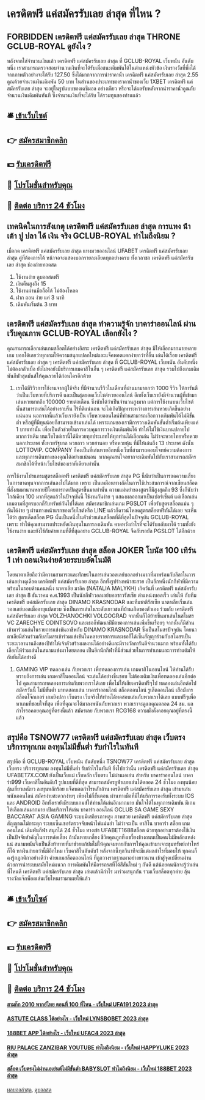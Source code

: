 # เครดิตฟรี แค่สมัครรับเลย ล่าสุด ที่ไหน ?
## FORBIDDEN เครดิตฟรี แค่สมัครรับเลย ล่าสุด THRONE GCLUB-ROYAL ดูยังไง ?
หลังจากใส่จำนวนเงินแล้ว เครดิตฟรี แค่สมัครรับเลย ล่าสุด ที่ GCLUB-ROYAL เว็บพนัน อันดับหนึ่ง เราสามารถตรวจสอบจำนวนเงินที่จะได้รับเมื่อชนะเดิมพันได้ในตำแหน่งหัวข้อ เงินรางวัลที่พึ่งได้ จากภาพตัวอย่างจะได้รับ 127.50 ซึ่งได้มากจากการนำราคาน้ำ เครดิตฟรี แค่สมัครรับเลย ล่าสุด 2.55 คูณด้วยจำนวนเงินเดิมพัน 50 บาท ในส่วนของประเภทของราคาน้ำของเว็บ 1XBET เครดิตฟรี แค่สมัครรับเลย ล่าสุด จะอยู่ในรูปแบบของเดซิมอล อย่างเดียว หรือจะได้ผลรับหลังจากนำราคาน้ำคูณกับจำนวนเงินเดิมพันทันที ซึ่งจำนวนเงินที่จะได้รับ ได้รวมทุนของท่านแล้ว

## 🛎 [เข้าเว็บไซต์](https://bit.ly/3SdLNi2)
## 👉 [สมัครสมาชิกคลิก](https://bit.ly/3SdLNi2)
## 💵 [รับเครดิตฟรี](https://bit.ly/3dyRKHj)
## 👑 [โปรโมชั่นสำหรับคุณ](https://bit.ly/3dyRKHj)
## 📱 [ติดต่อ บริการ 24 ชัวโมง](https://bit.ly/3dyRKHj)

## เทคนิคในการสังเกตุ เครดิตฟรี แค่สมัครรับเลย ล่าสุด การแทง น้ําเต้า ปู ปลา ได้ เงิน จริง GCLUB-ROYAL ทำไมถึงนิยม ?
เมื่อกด เครดิตฟรี แค่สมัครรับเลย ล่าสุด แทงมวยออนไลน์ UFABET เครดิตฟรี แค่สมัครรับเลย ล่าสุด คู่ที่ต้องการได้ หน้าจอจะแสดงบอกรายละเอียดทุกอย่างครบ ทั้งเวลาชก เครดิตฟรี แค่สมัครรับเลย ล่าสุด ช่องถ่ายทอดสด
1. ใช้งานง่าย ดูบอลสดฟรี
2. เงินคืนสูงถึง 15
3. ใช้งานผ่านมือถือได้ ไม่ต้องโหลด
4. ฝาก ถอน ง่าย แค่ 3 นาที
5. เดิมพันเริ่มต้น 3 บาท

## เครดิตฟรี แค่สมัครรับเลย ล่าสุด ทำความรู้จัก บาคาร่าออนไลน์ ผ่านเว็บคุณภาพ GCLUB-ROYAL เลือกยังไง ?
คุณสามารถเลือกเล่นเกมสล็อตได้อย่างอิสระ เครดิตฟรี แค่สมัครรับเลย ล่าสุด มีให้เลือกมากมายหลายเกม บอกได้เลยว่าทุกเกมให้ความสนุกแปลกใหม่และแจ็คพอตแตกง่ายกว่าที่อื่น เล่นได้เรื่อย เครดิตฟรี แค่สมัครรับเลย ล่าสุด ๆ เครดิตฟรี แค่สมัครรับเลย ล่าสุด ที่ GCLUB-ROYAL เว็บพนัน อันดับหนึ่ง ไม่ต้องกลัวเบื่อ ยังไม่พอยังมีบริการเกมคาสิโนอื่น ๆ เครดิตฟรี แค่สมัครรับเลย ล่าสุด รวมไปถึงเกมเดิมพันกีฬาสุดมันส์ให้คุณรวยได้ก่อนใครอีกด้วย
1. เราได้มีริวิวการใช้งานจากผู้ใช้จริง ที่มีจำนวนรีวิวในเดือนที่ผ่านมามากกว่า 1000 รีวิว ให้การันตีว่าเป็นเว็บหวยที่บริการดี และเป็นสุดยอดเว็บไซต์หวยออนไลน์ อีกทั้งเว็บเรายังมีจำนวนผู้ที่เข้ามาเล่นหวยมากถึง 100000 รายต่อเดือน ซึ่งนับได้ว่าเป็นจำนวนสูงมาก แต่การใช้งานบนเว็บไซต์นั้นสามารถเล่นได้อย่างราบรื่น ไร้ที่ติแน่นอน จะไม่เกิดปัญหาระหว่างการเล่นหวยเกิดขึ้นอย่างแน่นอน นอกจากนี้แล้วเว็บเรายังเป็น เว็บหวยออนไลน์ที่ท่านสามารถเลือกวางเดิมพันได้ไม่มีขั้นต่ำ หรือผู้ที่มีทุนน้อยก็สามารถเข้ามาเล่นได้ เพราะเกมของเรามีการวางเดิมพันขั้นต่ำเริ่มต้นเพียงแค่ 1 บาทเท่านั้น เพื่อเป็นตัวช่วยในการควบคุมการวางเงินเดิมพันได้ ทำให้ไม่ใช้เงินบานปลายไปมากกว่าเดิม บนเว็บไซต์เรานี้ได้มีหวยทุกประเภทให้ทุกท่านได้เลือกเล่น ไม่ว่าจะหวยไทยหรือหวยนอกประเทศ ทั้งหวยรัฐบาล หวยลาว หวยฮานอย หรือหวยหุ้น ที่มีให้เล่นถึง 13 ประเทศ ดังนั้น LOTTOVIP. COMPANY ก็คงเป็นที่เล่นหวยอีกหนึ่งเว็บที่สามารถตอบโจทย์ความต้องการและทุกการเดินทางของคุณได้อย่างแน่นอน  หากคุณสนใจอยากจะเดิมพันไปกับเราสามารถสมัครสมาชิกได้ที่หน้าเว็บไซต์ของเราที่เดียวเท่านั้น

การใช้งานโปรแกรมสูตรสล็อตฟรี เครดิตฟรี แค่สมัครรับเลย ล่าสุด PG นี้นับว่าเป็นการลดความเสี่ยงในการขาดทุนจากการเล่นลงไปได้มาก เพราะ เป็นเหมือนทางลัดในการใช้ประสบการณ์จากเซียนสล็อตที่สั่งสมมานานหลายปีโดยการกดเปิดสูตรขึ้นมาเท่านั้น ความแม่นยำของสูตรก็มีสูงสุดถึง 93 ซึ่งก็นับว่าใกล้เคียง 100 มากที่สุดแล้วในปัจจุบันนี้ ใช้งานกันง่าย ๆ แสดงผลออกมาเป็นเปอร์เซ็นต์ แค่เลือกเล่นเกมตามที่สูตรบอกก็รับทรัพย์กันไปได้เลย สมัครสมาชิกเล่นเกม PGSLOT เพื่อรับสูตรสล็อตแม่น ๆ กันได้ง่าย ๆ ผ่านทางหน้าแรกของเว็บไซต์หรือ LINE แล้วก็ดาวน์โหลดสูตรสล็อตฟรีกันได้เลย จะเห็นได้ว่า สูตรเด็ดสล็อต PG นั้นเป็นหนึ่งในตัวช่วยเล่นสล็อตที่ดีที่สุดในปัจจุบัน GCLUB-ROYAL เพราะ ทำให้คุณสามารถประหยัดเงินทุนในการลงเดิมพัน คาดหวังกำไรที่จะได้รับกลับมาได้ รวมทั้งยังใช้งานง่าย และยังใช้กับค่ายเกมที่ดีที่สุดอย่าง GCLUB-ROYAL จีคลับรอยัล PGSLOT ได้อีกด้วย

## เครดิตฟรี แค่สมัครรับเลย ล่าสุด สล็อต JOKER โบนัส 100 เทิร์น 1 เท่า ถอนเงินง่ายด้วยระบบอัตโนมัติ
โดยนาตาเลียถือว่ามีความสามารถและทักษะในการเล่นวอลเลย์บอลอย่างมากที่มาพร้อมกับลีลาในการเล่นอย่างดุเดือด เครดิตฟรี แค่สมัครรับเลย ล่าสุด อีกทั้งรูปร่างหน้าสะสวย เป็นอีกหนึ่งนักกีฬาที่มีความพร้อมในรอบด้านคนหนึ่ง
นาตาเลีย มาลิค (NATALIA MALYKH) เกิดวันที่ เครดิตฟรี แค่สมัครรับเลย ล่าสุด 8 ธันวาคม ค.ศ.1993 เป็นนักกีฬาวอลเลย์บอลชาวรัสเซีย ตำแหน่งบอลเร็ว เล่นให้ กับทีม เครดิตฟรี แค่สมัครรับเลย ล่าสุด DINAMO KRASNODAR และทีมชาติรัสเซีย
นาตาเลียเริ่มเล่นวอลเลย์บอลเมื่ออายุแปดขวบ ซึ่งเป็นการเล่นในระดับเยาวชนที่บ้านเกิดของตัวเอง ร่วมกับ เครดิตฟรี แค่สมัครรับเลย ล่าสุด VOLZHANOCHKI VOLGOGRAD จากนั้นก็ได้ย้ายขึ้นมาเล่นในสโมสร VC ZARECHYE ODINTSOVO และเธอก็พัฒนาฝีมือของการเล่นเพิ่มขึ้นเรื่อยๆ จากนั้นก็มีส่วนเข้ามาร่วมเล่นในรายการแข่งขันอาชีพกับ DINAMO KRASNODAR ซึ่งเป็นสโมสรปัจจุบัน โดยนาตาเลียมีส่วนร่วมกับสโมสรเข้าร่วมแข่งขันในหลายรายการและเธอก็ได้เซ็นสัญญาร่วมกับสโมสรเป็นระยะเวลานานถึงสองปีทำให้เจ้าตัวสร้างผลงานได้อย่างดีและมีรางวัลการันตีจำนวนมาก พร้อมทั้งได้รับเลือกให้ร่วมเล่นในสนามแข่งมาโดยตลอด เป็นอีกนักกีฬาที่มีส่วนช่วยในการทำเกมและการทำแต้มให้กับทีมได้อย่างดี
1. GAMING VIP ทดลองเล่น กับพวกเรา เพื่อทดลองการเล่น เกมคาสิโนออนไลน์ ให้ท่านได้รับทราบถึงการเล่น เกมคาสิโนออนไลน์ จะเล่นได้อย่างชื่นชอบ ไม่ต้องเติมเงินเพื่อทดลองเล่นอีกต่อไป คุณสามารถทดลองการเล่นกับพวกเราได้เลย เพื่อไม่ให้เสียเครดิตฟรีๆไป ทดลองเล่นอีกต่อไป สมัครวันนี้ ไม่มีขั้นต่ำ มาทดสอบเล่น บาคาร่าออนไลน์ สล็อตออนไลน์ รูเล็ตออนไลน์ เสือมังกร สล็อตโจ๊กเกอร์ เกมยิงปลา เว็บตรง เว็บจริงให้ท่านได้ทดสอบเล่นกับพวกเราได้เลย แบบฟรีๆเพื่อหาเกมที่ชอบใจที่สุด เพื่อที่คุณจะได้มาลงพนันกับพวกเรา พวกเราจะดูแลคุณตลอด 24 ชม. ผลกำไรรอคอยคุณอยู่ที่ตรงนี้แล้ว สมัครเลย กับพวกเรา RCG168 ความมั่งคั่งคอยคุณอยู่ที่ตรงนี้แล้ว

## สรุปคือ TSNOW77 เครดิตฟรี แค่สมัครรับเลย ล่าสุด เว็บตรง บริการทุกเกม ลงทุนไม่มีขั้นต่ำ รับกำไรในทันที
สรุปคือ ที่ GCLUB-ROYAL เว็บพนัน อันดับหนึ่ง TSNOW77 เครดิตฟรี แค่สมัครรับเลย ล่าสุด เว็บตรง บริการทุกเกม ลงทุนไม่มีขั้นต่ำ รับกำไรในทันที ยิ่งไปกว่านั้น เครดิตฟรี แค่สมัครรับเลย ล่าสุด UFABET7X.COM ยังเป็นเว็บแม่ เว็บหลัก เว็บตรง ไม่ผ่านเอเย่น สำหรับ บาคาร่าออนไลน์ บาคาร่า999 เว็บคาสิโนอันดับ1 รูปแบบที่ดีที่สุด สามารถสมัครยูฟ่าเบทเล่นได้ตลอด 24 ชั่วโมง ลงทุนน้อย ลุ้นเยี่ยวเหนียว ลงทุนหลักร้อย แจ็คพอตกำไรหลักล้าน เครดิตฟรี แค่สมัครรับเลย ล่าสุด เข้ามาเล่นพนันออนไลน์ สมัครง่ายสะดวกง่ายๆ เพียงไม่กี่ขั้นตอน ผ่านทางมือที่มีให้บริการรองรับทั้งระบบ IOS และ ANDROID อีกทั้งเรายังมีระบบเกมส์ให้ท่านได้เล่นอีกมากมาย มั่นใจได้ในทุกการเดิมพัน มีเกมให้เลือกเล่นมากมาย เปิดบริการให้เล่น บาคาร่า ออนไลน์ GCLUB SA GAME SEXY BACCARAT ASIA GAMING ระบบมีเสถียรภาพสูง ภาพสวย เครดิตฟรี แค่สมัครรับเลย ล่าสุด สัญญาณไม่กระตุก ระบบเซ็นเซอร์ตรวจจับหน้าไพ่แม่นยำ ไม่ว่าจะเป็น คาสิโน บาคาร่า สล็อต เกมออนไลน์ เดิมพันกีฬา สนุกได้ 24 ชั่วโมง ทางเข้า UFABET1688สล็อต ด้วยทุกอย่างเราต้องใช้เงินเป็นปัจจัยสำคัญในการหล่อเลี้ยง ถ้ามันหายเกลี้ยง ชีวิตคุณถูกทิ้งเขวี้ยงข้างถนนเป็นคนไม่มีหลักแหล่งแน่ สนามพนันจึงเป็นสิ่งท้าทายที่มาช่วยแก้ปมไม่ให้คุณจมหายกับการให้คุณเข้ามาเจาะขุมทรัพย์เท่าไหร่ก็ได้ หาเงินง่ายกว่านี้มีอีกไหม เว็บคาสิโนอันดับ1 หลังจากนี้ทุกวินาทีจะมีแต่ผลกำไรที่มอบให้ ทุกคนก็คงรู้กฎกติกาอย่างดีว่า ค่ายเกมสล็อตออนไลน์ ที่ถูกวางรากฐานมาอย่างยาวนาน เข้าสู่จุดเปลี่ยนผ่านด้วยการนำระบบสมัยใหม่ผนวก การเดิมพันให้มีอรรถรสที่ได้สีสันใหม่ ๆ กันดี แต่น้อยคนนักจะรู้ว่าเล่นที่ไหนดี เครดิตฟรี แค่สมัครรับเลย ล่าสุด เล่นแล้วมีกำไร มาร่วมสนุกกัน รวมเว็บสล็อตทุกค่าย ลุ้นรางวัลแจ๊กพ็อตเล่นเว็บไหนเรามาเผยให้แล้ว

## 🛎 [เข้าเว็บไซต์](https://bit.ly/3SdLNi2)
## 👉 [สมัครสมาชิกคลิก](https://bit.ly/3SdLNi2)
## 💵 [รับเครดิตฟรี](https://bit.ly/3dyRKHj)
## 👑 [โปรโมชั่นสำหรับคุณ](https://bit.ly/3dyRKHj)
## 📱 [ติดต่อ บริการ 24 ชัวโมง](https://bit.ly/3dyRKHj)

#### [สามก๊ก 2010 พากย์ไทย ตอนที่ 100 ที่ไหน - เว็บใหม่ UFA191 2023 ล่าสุด](https://atom.io/themes/สามก๊ก%202010%20พากย์ไทย%20ตอนที่%20100%20ที่ไหน%20-%20เว็บใหม่%20ufa191%202023%20ล่าสุด)
#### [ASTUTE CLASS ได้อย่างไร - เว็บใหม่ LYNSBOBET 2023 ล่าสุด](https://atom.io/themes/astute%20class%20ได้อย่างไร%20-%20เว็บใหม่%20lynsbobet%202023%20ล่าสุด)
#### [188BET APP ได้อย่างไร - เว็บใหม่ UFAC4 2023 ล่าสุด](https://atom.io/themes/188bet%20app%20ได้อย่างไร%20-%20เว็บใหม่%20ufac4%202023%20ล่าสุด)
#### [RIU PALACE ZANZIBAR YOUTUBE ทำไมถึงนิยม - เว็บใหม่ HAPPYLUKE 2023 ล่าสุด](https://atom.io/themes/riu%20palace%20zanzibar%20youtube%20ทำไมถึงนิยม%20-%20เว็บใหม่%20happyluke%202023%20ล่าสุด)
#### [สล็อต เว็บตรงไม่ผ่านเอเย่นต์ไม่มีขั้นต่ำ BABYSLOT ทำไมถึงนิยม - เว็บใหม่ 188BET 2023 ล่าสุด](https://atom.io/themes/สล็อต%20เว็บตรงไม่ผ่านเอเย่นต์ไม่มีขั้นต่ำ%20babyslot%20ทำไมถึงนิยม%20-%20เว็บใหม่%20188bet%202023%20ล่าสุด)

[ผลบอลล่าสุด](https://siamsport.tv "ผลบอลล่าสุด"), [ดูบอลสด](https://siamsport.tv/ดูบอลสด "ดูบอลสด")